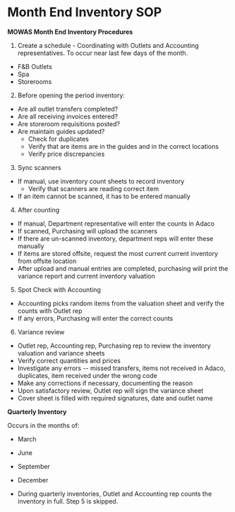 # Month End Inventory SOP

**MOWAS Month End Inventory Procedures**

1. Create a schedule - Coordinating with Outlets and Accounting representatives. To occur near last few days of the month. 
* F&B Outlets
* Spa
* Storerooms

2. Before opening the period inventory:
* Are all outlet transfers completed?
* Are all receiving invoices entered? 
* Are storeroom requisitions posted?
* Are maintain guides updated? 
  * Check for duplicates
  * Verify that are items are in the guides and in the correct locations
  * Verify price discrepancies

3. Sync scanners
* If manual, use inventory count sheets to record inventory
  * Verify that scanners are reading correct item
* If an item cannot be scanned, it has to be entered manually

4. After counting
* If manual, Department representative will enter the counts in Adaco
* If scanned, Purchasing will upload the scanners
* If there are un-scanned inventory, department reps will enter these manually
* If items are stored offsite, request the most current current inventory from offsite location 
* After upload and manual entries are completed, purchasing will print the variance report and current inventory valuation

5. Spot Check with Accounting
* Accounting picks random items from the valuation sheet and verify the counts with Outlet rep
* If any errors, Purchasing will enter the correct counts

6. Variance review
* Outlet rep, Accounting rep, Purchasing rep to review the inventory valuation and variance sheets
* Verify correct quantities and prices
* Investigate any errors -- missed transfers, items not received in Adaco, duplicates, item received under the wrong code
* Make any corrections if necessary, documenting the reason
* Upon satisfactory review, Outlet rep will sign the variance sheet
* Cover sheet is filled with required signatures, date and outlet name

**Quarterly Inventory**

Occurs in the months of: 
* March
* June
* September
* December

* During quarterly inventories, Outlet and Accounting rep counts the inventory in full. Step 5 is skipped.
